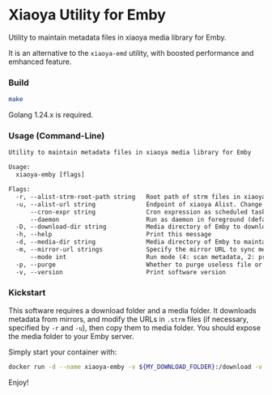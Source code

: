 # Xiaoya Utility for Emby

Utility to maintain metadata files in xiaoya media library for Emby.

It is an alternative to the `xiaoya-emd` utility, with boosted performance and emhanced feature.

### Build

```bash
make
```

Golang 1.24.x is required.

### Usage (Command-Line)

```txt
Utility to maintain metadata files in xiaoya media library for Emby

Usage:
  xiaoya-emby [flags]

Flags:
  -r, --alist-strm-root-path string   Root path of strm files in xiaoya Alist (default "/d")
  -u, --alist-url string              Endpoint of xiaoya Alist. Change this value will result to url overide in strm file (default "http://xiaoya.host:5678")
      --cron-expr string              Cron expression as scheduled task. Must run as daemon. (default "0 0 * * *")
      --daemon                        Run as daemon in foreground (default true)
  -D, --download-dir string           Media directory of Emby to download metadata to (default "/download")
  -h, --help                          Print this message
  -d, --media-dir string              Media directory of Emby to maintain metadata (default "/media")
  -m, --mirror-url strings            Specify the mirror URL to sync metadata from
      --mode int                      Run mode (4: scan metadata, 2: preserved bit, 1: sync metadata) (default 7)
  -p, --purge                         Whether to purge useless file or directory when media is no longer available (default true)
  -v, --version                       Print software version
```

### Kickstart

This software requires a download folder and a media folder. It downloads metadata from mirrors, and modify the URLs in `.strm` files (if necessary, specified by `-r` and `-u`), then copy them to media folder. You should expose the media folder to your Emby server.

Simply start your container with:

```bash
docker run -d --name xiaoya-emby -v ${MY_DOWNLOAD_FOLDER}:/download -v ${MY_MEDIA_FOLDER}:/media universonic/xiaoya-emby
```

Enjoy!
